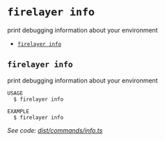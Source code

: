 `firelayer info`
================

print debugging information about your environment

* [`firelayer info`](#firelayer-info)

## `firelayer info`

print debugging information about your environment

```
USAGE
  $ firelayer info

EXAMPLE
  $ firelayer info
```

_See code: [dist/commands/info.ts](https://github.com/firelayer/firelayer/blob/v1.0.0-alpha.9/dist/commands/info.ts)_
